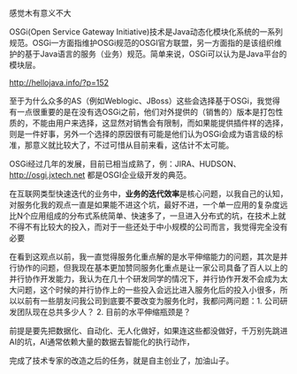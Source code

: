 感觉木有意义不大

OSGi(Open Service Gateway Initiative)技术是Java动态化模块化系统的一系列规范。OSGi一方面指维护OSGi规范的OSGI官方联盟，另一方面指的是该组织维护的基于Java语言的服务（业务）规范。简单来说，OSGi可以认为是Java平台的模块层。


http://hellojava.info/?p=152

至于为什么众多的AS（例如Weblogic、JBoss）这些会选择基于OSGi，我觉得有一点很重要的是在没有选OSGi之前，他们对外提供的（销售的）版本是打包性质的，不能由用户来选择，这显然对销售会有限制，而如果能提供插件样的选择，则是一件好事，另外一个选择的原因很有可能是他们认为OSGi会成为语言级的标准，那意义就比较大了，不过可惜从目前来看，这估计不太可能。

OSGi经过几年的发展，目前已相当成熟了，例：JIRA、HUDSON、http://osgi.jxtech.net 都是OSGI企业级开发的典范。

在互联网类型快速迭代的业务中，**业务的迭代效率**是核心问题，以我自己的认知，对服务化我的观点一直是如果能不进这个坑，最好不进，一个单一应用的复杂度远比N个应用组成的分布式系统简单、快速多了，一旦进入分布式的坑，在技术上就不得不有比较大的投入，而对于一些还处于中小规模的公司而言，我觉得完全没有必要

在看到这观点以前，我一直觉得服务化重点解的是水平伸缩能力的问题，其次是并行协作的问题，但我现在基本更加赞同服务化重点是让一家公司具备了百人以上的并行协作开发能力，我认为在几十个研发同学的情况下，并行协作开发不会成为太大问题，这个时候的并行协作上的一些投入会远比进入服务化后的投入小很多，所以以前有一些朋友问我公司到底要不要改变为服务化时，我都问两问题：1. 公司研发团队现在总共多少人？ 2. 目前的水平伸缩瓶颈是？

前提是要先把数据化、自动化、无人化做好，如果连这些都没做好，千万别先跳进AI的坑，AI通常依赖大量的数据去智能化的执行动作，

完成了技术专家的改造之后的任务，就是自主创业了，加油山子。










